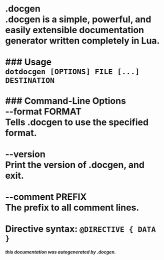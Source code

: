 # .docgen<br>	.docgen is a simple, powerful, and easily extensible documentation generator written completely in Lua.<br><br>### Usage<br>	`dotdocgen [OPTIONS] FILE [...] DESTINATION`<br><br>### Command-Line Options<br>	**--format** FORMAT<br>		Tells .docgen to use the specified format.<br><br>	**--version**<br>		Print the version of .docgen, and exit.<br><br>	**--comment** PREFIX<br>		The prefix to all comment lines.<br><br>Directive syntax: `@DIRECTIVE { DATA }`



##### _this documentation was autogenerated by .docgen._